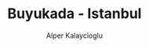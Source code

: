 ---
layout: post
title: "Buyukada - Istanbul"
author: "Alper Kalaycioglu"
categories: whereiwork
tags: [documentation]
image: buyukada.jpg
location:
  latitude: 40.874375
  longitude: 29.128208
---